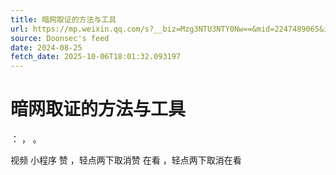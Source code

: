 ```yaml
---
title: 暗网取证的方法与工具
url: https://mp.weixin.qq.com/s?__biz=Mzg3NTU3NTY0Nw==&mid=2247489065&idx=1&sn=b6ef8e48243c2161e16f24a1e5c11eac
source: Doonsec's feed
date: 2024-08-25
fetch_date: 2025-10-06T18:01:32.093197
---
```


# 暗网取证的方法与工具

：
，
。

视频
小程序
赞
，轻点两下取消赞
在看
，轻点两下取消在看